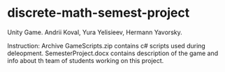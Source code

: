 # discrete-math-semest-project
Unity Game. Andrii Koval, Yura Yelisieev, Hermann Yavorsky.

Instruction:
Archive GameScripts.zip contains c# scripts used during deleopment.
SemesterProject.docx contains description of the game and info about th team of students working on this project.
